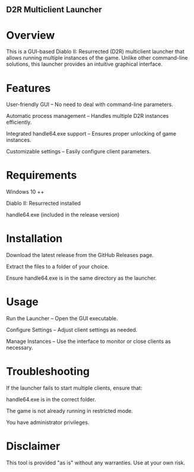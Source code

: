 ## D2R Multiclient Launcher

# Overview

This is a GUI-based Diablo II: Resurrected (D2R) multiclient launcher that allows running multiple instances of the game. Unlike other command-line solutions, this launcher provides an intuitive graphical interface.

# Features

User-friendly GUI – No need to deal with command-line parameters.

Automatic process management – Handles multiple D2R instances efficiently.

Integrated handle64.exe support – Ensures proper unlocking of game instances.

Customizable settings – Easily configure client parameters.

# Requirements

Windows 10 ++

Diablo II: Resurrected installed

handle64.exe (included in the release version)

# Installation

Download the latest release from the GitHub Releases page.

Extract the files to a folder of your choice.

Ensure handle64.exe is in the same directory as the launcher.

# Usage

Run the Launcher – Open the GUI executable.

Configure Settings – Adjust client settings as needed.

Manage Instances – Use the interface to monitor or close clients as necessary.

# Troubleshooting

If the launcher fails to start multiple clients, ensure that:

handle64.exe is in the correct folder.

The game is not already running in restricted mode.

You have administrator privileges.

# Disclaimer

This tool is provided "as is" without any warranties. Use at your own risk.
